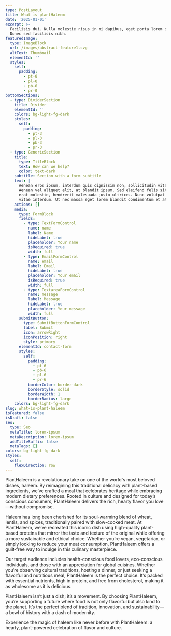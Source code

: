 ```yaml
---
type: PostLayout
title: What is plantHaleem
date: '2025-01-01'
excerpt: >-
  Facilisis dui. Nulla molestie risus in mi dapibus, eget porta lorem semper.
  Donec sed facilisis nibh.
featuredImage:
  type: ImageBlock
  url: /images/abstract-feature1.svg
  altText: Thumbnail
  elementId: ''
  styles:
    self:
      padding:
        - pt-0
        - pl-0
        - pb-0
        - pr-0
bottomSections:
  - type: DividerSection
    title: Divider
    elementId: ''
    colors: bg-light-fg-dark
    styles:
      self:
        padding:
          - pt-3
          - pl-3
          - pb-3
          - pr-3
  - type: GenericSection
    title:
      type: TitleBlock
      text: How can we help?
      color: text-dark
    subtitle: Section with a form subtitle
    text: |-
      Aenean eros ipsum, interdum quis dignissim non, sollicitudin vitae nisl.
      Aenean vel aliquet elit, at blandit ipsum. Sed eleifend felis sit amet
      erat molestie, hendrerit malesuada justo ultrices. Nunc volutpat at erat
      vitae interdum. Ut nec massa eget lorem blandit condimentum et at risus.
    actions: []
    media:
      type: FormBlock
      fields:
        - type: TextFormControl
          name: name
          label: Name
          hideLabel: true
          placeholder: Your name
          isRequired: true
          width: full
        - type: EmailFormControl
          name: email
          label: Email
          hideLabel: true
          placeholder: Your email
          isRequired: true
          width: full
        - type: TextareaFormControl
          name: message
          label: Message
          hideLabel: true
          placeholder: Your message
          width: full
      submitButton:
        type: SubmitButtonFormControl
        label: Submit
        icon: arrowRight
        iconPosition: right
        style: primary
      elementId: contact-form
      styles:
        self:
          padding:
            - pt-6
            - pb-6
            - pl-6
            - pr-6
          borderColor: border-dark
          borderStyle: solid
          borderWidth: 1
          borderRadius: large
    colors: bg-light-fg-dark
slug: what-is-plant-haleem
isFeatured: false
isDraft: false
seo:
  type: Seo
  metaTitle: lorem-ipsum
  metaDescription: lorem-ipsum
  addTitleSuffix: false
  metaTags: []
colors: bg-light-fg-dark
styles:
  self:
    flexDirection: row
---
```

PlantHaleem is a revolutionary take on one of the world's most beloved dishes, haleem. By reimagining this traditional delicacy with plant-based ingredients, we’ve crafted a meal that celebrates heritage while embracing modern dietary preferences. Rooted in culture and designed for today’s conscious consumers, PlantHaleem delivers the rich, hearty flavor you love—without compromise.

Haleem has long been cherished for its soul-warming blend of wheat, lentils, and spices, traditionally paired with slow-cooked meat. At PlantHaleem, we’ve recreated this iconic dish using high-quality plant-based proteins that mirror the taste and texture of the original while offering a more sustainable and ethical choice. Whether you’re vegan, vegetarian, or simply looking to reduce your meat consumption, PlantHaleem offers a guilt-free way to indulge in this culinary masterpiece.

Our target audience includes health-conscious food lovers, eco-conscious individuals, and those with an appreciation for global cuisines. Whether you're observing cultural traditions, hosting a dinner, or just seeking a flavorful and nutritious meal, PlantHaleem is the perfect choice. It’s packed with essential nutrients, high in protein, and free from cholesterol, making it as wholesome as it is delicious.

PlantHaleem isn’t just a dish; it’s a movement. By choosing PlantHaleem, you’re supporting a future where food is not only flavorful but also kind to the planet. It’s the perfect blend of tradition, innovation, and sustainability—a bowl of history with a dash of modernity.

Experience the magic of haleem like never before with PlantHaleem: a hearty, plant-powered celebration of flavor and culture.



